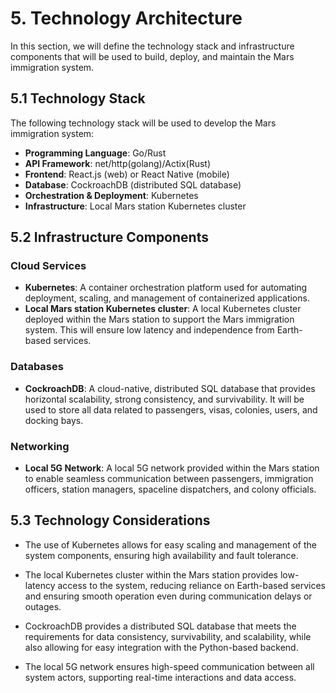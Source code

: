 # 5. Technology Architecture

In this section, we will define the technology stack and infrastructure components that will be used to build, deploy, and maintain the Mars immigration system.

## 5.1 Technology Stack

The following technology stack will be used to develop the Mars immigration system:

- **Programming Language**: Go/Rust
- **API Framework**: net/http(golang)/Actix(Rust)
- **Frontend**: React.js (web) or React Native (mobile)
- **Database**: CockroachDB (distributed SQL database)
- **Orchestration & Deployment**: Kubernetes
- **Infrastructure**: Local Mars station Kubernetes cluster

## 5.2 Infrastructure Components

### Cloud Services

- **Kubernetes**: A container orchestration platform used for automating deployment, scaling, and management of containerized applications.
- **Local Mars station Kubernetes cluster**: A local Kubernetes cluster deployed within the Mars station to support the Mars immigration system. This will ensure low latency and independence from Earth-based services.

### Databases

- **CockroachDB**: A cloud-native, distributed SQL database that provides horizontal scalability, strong consistency, and survivability. It will be used to store all data related to passengers, visas, colonies, users, and docking bays.

### Networking

- **Local 5G Network**: A local 5G network provided within the Mars station to enable seamless communication between passengers, immigration officers, station managers, spaceline dispatchers, and colony officials.

## 5.3 Technology Considerations

- The use of Kubernetes allows for easy scaling and management of the system components, ensuring high availability and fault tolerance.

- The local Kubernetes cluster within the Mars station provides low-latency access to the system, reducing reliance on Earth-based services and ensuring smooth operation even during communication delays or outages.

- CockroachDB provides a distributed SQL database that meets the requirements for data consistency, survivability, and scalability, while also allowing for easy integration with the Python-based backend.

- The local 5G network ensures high-speed communication between all system actors, supporting real-time interactions and data access.
